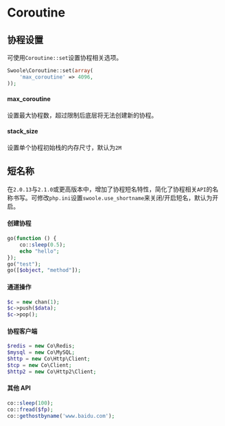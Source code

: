 # Coroutine

协程设置
---
可使用`Coroutine::set`设置协程相关选项。
```php
Swoole\Coroutine::set(array(
	'max_coroutine' => 4096,
));
```

#### max_coroutine
设置最大协程数，超过限制后底层将无法创建新的协程。

#### stack_size
设置单个协程初始栈的内存尺寸，默认为`2M`

短名称
----
在`2.0.13`与`2.1.0`或更高版本中，增加了协程短名特性，简化了协程相关`API`的名称书写。可修改`php.ini`设置`swoole.use_shortname`来关闭/开启短名，默认为开启。

#### 创建协程
```php
go(function () {
	co::sleep(0.5);
	echo "hello";
});
go("test");
go([$object, "method"]);
```

#### 通道操作
```php
$c = new chan(1);
$c->push($data);
$c->pop();
```

#### 协程客户端
```php
$redis = new Co\Redis;
$mysql = new Co\MySQL;
$http = new Co\Http\Client;
$tcp = new Co\Client;
$http2 = new Co\Http2\Client;
```

#### 其他 API
```php
co::sleep(100);
co::fread($fp);
co::gethostbyname('www.baidu.com');
```